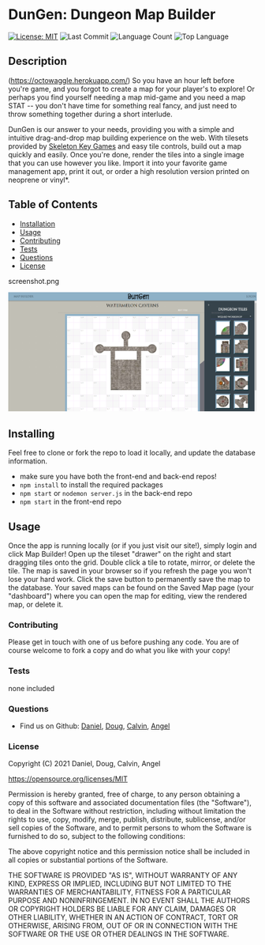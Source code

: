 # DunGen: Dungeon Map Builder
[![License: MIT](https://img.shields.io/badge/License-MIT-yellow.svg)](https://opensource.org/licenses/MIT)
![Last Commit](https://img.shields.io/github/last-commit/desasser/dungen-frontend)
![Language Count](https://img.shields.io/github/languages/count/desasser/dungen-frontend)
![Top Language](https://img.shields.io/github/languages/top/desasser/dungen-frontend)

## Description
(https://octowaggle.herokuapp.com/)
So you have an hour left before you're game, and you forgot to create a map for your player's to explore! Or perhaps you find yourself needing a map mid-game and you need a map STAT -- you don't have time for something real fancy, and just need to throw something together during a short interlude.

DunGen is our answer to your needs, providing you with a simple and intuitive drag-and-drop map building experience on the web. With tilesets provided by [Skeleton Key Games](https://www.skeletonkeygames.com/) and easy tile controls, build out a map quickly and easily. Once you're done, render the tiles into a single image that you can use however you like. Import it into your favorite game management app, print it out, or order a high resolution version printed on neoprene or vinyl*.

## Table of Contents
* [Installation](#Installation)
* [Usage](#Usage)
* [Contributing](#Contributing)
* [Tests](#Tests)
* [Questions](#Questions)
* [License](#License)

screenshot.png

![Screenshot](screenshot.png)
## Installing
Feel free to clone or fork the repo to load it locally, and update the database information.
- make sure you have both the front-end and back-end repos!
- ```npm install``` to install the required packages
- ```npm start``` or ```nodemon server.js``` in the back-end repo
- ```npm start``` in the front-end repo

## Usage
Once the app is running locally (or if you just visit our site!), simply login and click Map Builder! Open up the tileset "drawer" on the right and start dragging tiles onto the grid. Double click a tile to rotate, mirror, or delete the tile. The map is saved in your browser so if you refresh the page you won't lose your hard work. Click the save button to permanently save the map to the database. Your saved maps can be found on the Saved Map page (your "dashboard") where you can open the map for editing, view the rendered map, or delete it.

### Contributing
Please get in touch with one of us before pushing any code. You are of course welcome to fork a copy and do what you like with your copy!

### Tests
none included

### Questions
- Find us on Github: [Daniel](https://github.com/desasser), [Doug](https://github.com/DougJohnson22), [Calvin](https://github.com/Calmanning), [Angel](https://github.com/skelliebunnie)

### License
Copyright (C) 2021 Daniel, Doug, Calvin, Angel

https://opensource.org/licenses/MIT

Permission is hereby granted, free of charge, to any person obtaining a copy of this software and associated documentation files (the "Software"), to deal in the Software without restriction, including without limitation the rights to use, copy, modify, merge, publish, distribute, sublicense, and/or sell copies of the Software, and to permit persons to whom the Software is furnished to do so, subject to the following conditions:

The above copyright notice and this permission notice shall be included in all copies or substantial portions of the Software.

THE SOFTWARE IS PROVIDED "AS IS", WITHOUT WARRANTY OF ANY KIND, EXPRESS OR IMPLIED, INCLUDING BUT NOT LIMITED TO THE WARRANTIES OF MERCHANTABILITY, FITNESS FOR A PARTICULAR PURPOSE AND NONINFRINGEMENT. IN NO EVENT SHALL THE AUTHORS OR COPYRIGHT HOLDERS BE LIABLE FOR ANY CLAIM, DAMAGES OR OTHER LIABILITY, WHETHER IN AN ACTION OF CONTRACT, TORT OR OTHERWISE, ARISING FROM, OUT OF OR IN CONNECTION WITH THE SOFTWARE OR THE USE OR OTHER DEALINGS IN THE SOFTWARE.
